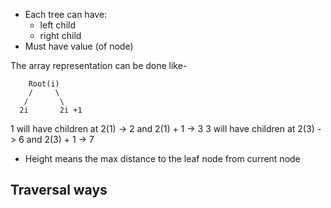 - Each tree can have:
    - left child
    - right child
- Must have value (of node)

The array representation can be done like- 
```
    Root(i)
    /     \
   /       \
  2i       2i +1
 ```

 1 will have children at 2(1) -> 2 and 2(1) + 1 -> 3
 3 will have children at 2(3) -> 6 and 2(3) + 1 -> 7

 - Height means the max distance to the leaf node from current node

 ## Traversal ways

 